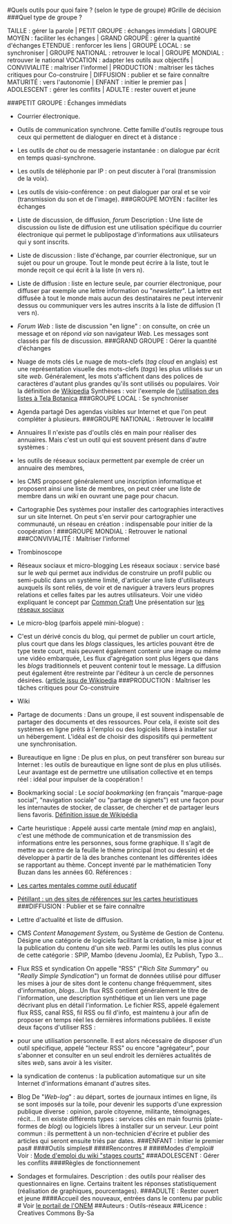 #Quels outils pour quoi faire ? (selon le type de groupe)
#Grille de décision
###Quel type de groupe ?

TAILLE : gérer la parole | PETIT GROUPE : échanges immédiats | GROUPE MOYEN : faciliter les échanges | GRAND GROUPE : gérer la quantité d'échanges
ETENDUE : renforcer les liens | GROUPE LOCAL : se synchroniser | GROUPE NATIONAL : retrouver le local | GROUPE MONDIAL : retrouver le national
VOCATION : adapter les outils aux objectifs | CONVIVIALITE : maîtriser l'informel | PRODUCTION : maîtriser les tâches critiques pour Co-construire | DIFFUSION : publier et se faire connaître 
MATURITÉ : vers l'autonomie | ENFANT : initier le premier pas | ADOLESCENT : gérer les conflits | ADULTE : rester ouvert et jeune 

###PETIT GROUPE : Échanges immédiats

* Courrier électronique.
* Outils de communication synchrone.
Cette famille d'outils regroupe tous ceux qui permettent de dialoguer en direct et à distance :
* Les outils de *chat* ou de messagerie instantanée : on dialogue par écrit en temps quasi-synchrone.
* Les outils de téléphonie par IP : on peut discuter à l'oral (transmission de la voix).
* Les outils de visio-conférence : on peut dialoguer par oral et se voir (transmission du son et de l'image).
###GROUPE MOYEN : faciliter les échanges

* Liste de discussion, de diffusion, *forum*
Description : Une liste de discussion ou liste de diffusion est une utilisation spécifique du courrier électronique qui permet le publipostage d'informations aux utilisateurs qui y sont inscrits.
 * Liste de discussion : liste d'échange, par courrier électronique, sur un sujet ou pour un groupe. Tout le monde peut écrire à la liste, tout le monde reçoit ce qui écrit à la liste (n vers n).
 * Liste de diffusion : liste en lecture seule, par courrier électronique, pour diffuser par exemple une lettre information ou "*newsletter*". La lettre est diffusée à tout le monde mais aucun des destinataires ne peut intervenir dessus ou communiquer vers les autres inscrits à la liste de diffusion (1 vers n).

* *Forum* *Web* : liste de discussion "en ligne" : on consulte, on crée un message et on répond *via* son navigateur *Web*. Les messages sont classés par fils de discussion.
###GRAND GROUPE : Gérer la quantité d'échanges

* Nuage de mots clés
Le nuage de mots-clefs (*tag cloud* en anglais) est une représentation visuelle des mots-clefs (*tags*) les plus utilisés sur un site *web*. Généralement, les mots s'affichent dans des polices de caractères d'autant plus grandes qu'ils sont utilisés ou populaires.
Voir la définition de [Wikipedia](http://fr.wikipedia.org/wiki/Nuage_de_mots_clefs)
Synthèses : voir l'exemple de [l'utilisation des listes à Tela Botanica](http://ebook.coop-tic.eu/francais/wakka.php?wiki=UtilisationDesListesATelaBotanica) 
###GROUPE LOCAL : Se synchroniser

* Agenda partagé
Des agendas visibles sur Internet et que l'on peut compléter à plusieurs.
###GROUPE NATIONAL : Retrouver le local##
* Annuaires
Il n'existe pas d'outils clés en main pour réaliser des annuaires. Mais c'est un outil qui est souvent présent dans d'autre systèmes :
 * les outils de réseaux sociaux permettent par exemple de créer un annuaire des membres,
 * les CMS proposent généralement une inscription informatique et proposent ainsi une liste de membres, on peut créer une liste de membre dans un *wiki* en ouvrant une page pour chacun.

* Cartographie
Des systèmes pour installer des cartographies interactives sur un site Internet. On peut s'en servir pour cartographier une communauté, un réseau en création : indispensable pour initier de la coopération !
###GROUPE MONDIAL : Retrouver le national
###CONVIVIALITÉ : Maîtriser l'informel

* Trombinoscope
* Réseaux sociaux et micro-blogging
Les réseaux sociaux : service basé sur le *web* qui permet aux individus de construire un profil public ou semi-public dans un système limité, d'articuler une liste d'utilisateurs auxquels ils sont reliés, de voir et de naviguer à travers leurs propres relations et celles faites par les autres utilisateurs.
Voir une vidéo expliquant le concept par [Common Craft](http://dotsub.com/view/3d2a8e25-fca0-465d-83e0-3c2ceca3e6a9)
Une présentation sur [les réseaux sociaux](http://prezi.com/2l-vovq6flde/)
* Le micro-blog (parfois appelé mini-blogue) : 
* C'est un dérivé concis du blog, qui permet de publier un court article, plus court que dans les *blogs* classiques, les articles pouvant être de type texte court, mais peuvent également contenir une image ou même une vidéo embarquée, Les flux d'agrégation sont plus légers que dans les *blogs* traditionnels et peuvent contenir tout le message. La diffusion peut également être restreinte par l'éditeur à un cercle de personnes désirées. ([article issu de Wikipedia](http://fr.wikipedia.org/wiki/Microblog)
###PRODUCTION : Maîtriser les tâches critiques pour Co-construire

* Wiki
* Partage de documents :
Dans un groupe, il est souvent indispensable de partager des documents et des ressources. Pour cela, il existe soit des systèmes en ligne prêts à l'emploi ou des logiciels libres à installer sur un hébergement. L'idéal est de choisir des dispositifs qui permettent une synchronisation.
* Bureautique en ligne :
De plus en plus, on peut transférer son bureau sur Internet : les outils de bureautique en ligne sont de plus en plus utilisés. Leur avantage est de permettre une utilisation collective et en temps réel : idéal pour impulser de la coopération !
* Bookmarking social :
Le *social bookmarking* (en français "marque-page social", "navigation sociale" ou "partage de signets") est une façon pour les internautes de stocker, de classer, de chercher et de partager leurs liens favoris.
[Définition issue de Wikipédia](http://fr.wikipedia.org/wiki/Social_bookmarking)
* Carte heuristique :
Appelé aussi carte mentale (*mind map* en anglais), c'est une méthode de communication et de transmission des informations entre les personnes, sous forme graphique. Il s'agit de mettre au centre de la feuille le thème principal (mot ou dessin) et de développer à partir de là des branches contenant les différentes idées se rapportant au thème. Concept inventé par le mathématicien Tony Buzan dans les années 60.
Références :
 * [Les cartes mentales comme outil éducatif](http://edutechwiki.unige.ch/fr/Carte_conceptuelle)
 * [Pétillant : un des sites de références sur les cartes heuristiques](http://www.petillant.com/)
###DIFFUSION : Publier et se faire connaître

* Lettre d'actualité et liste de diffusion.
* CMS
*Content Management System*, ou Système de Gestion de Contenu. Désigne une catégorie de logiciels facilitant la création, la mise à jour et la publication du contenu d'un site *web*. Parmi les outils les plus connus de cette catégorie : SPIP, Mambo (devenu Joomla), Ez Publish, Typo 3...
* Flux RSS et syndication
On appelle "RSS" ("*Rich Site Summary*" ou "*Really Simple Syndication*") un format de données utilisé pour diffuser les mises à jour de sites dont le contenu change fréquemment, sites d'information, *blogs*...Un flux RSS contient généralement le titre de l'information, une description synthétique et un lien vers une page décrivant plus en détail l'information. Le fichier RSS, appelé également flux RSS, canal RSS, fil RSS ou fil d'info, est maintenu à jour afin de proposer en temps réel les dernières informations publiées.
Il existe deux façons d'utiliser RSS :
 * pour une utilisation personnelle. Il est alors nécessaire de disposer d'un outil spécifique, appelé "lecteur RSS" ou encore "agrégateur", pour s'abonner et consulter en un seul endroit les dernières actualités de sites *web*, sans avoir à les visiter.
* la syndication de contenus : la publication automatique sur un site Internet d'informations émanant d'autres sites.
* Blog
De "*Web-log*" : au départ, sortes de journaux intimes en ligne, ils se sont imposés sur la toile, pour devenir les supports d'une expression publique diverse : opinion, parole citoyenne, militante, témoignages, récit...
Il en existe différents types : services clés en main fournis (plate-formes de *blog*) ou logiciels libres à installer sur un serveur. Leur point commun : ils permettent à un non-technicien d'écrire et publier des articles qui seront ensuite triés par dates.
###ENFANT : Initier le premier pas#
####Outils simples#
####Rencontres #
####Modes d'emploi#
Voir : [Mode d'emploi du wiki "stages courts"](http://outils-reseaux.org/wikini/stagescourts/wakka.php?wiki=PremiersPas])
###ADOLESCENT : Gérer les conflits
####Règles de fonctionnement

* Sondages et formulaires.
Description : des outils pour réaliser des questionnaires en ligne. Certains traitent les réponses statistiquement (réalisation de graphiques, pourcentages).
###ADULTE : Rester ouvert et jeune
####Accueil des nouveaux, entrées dans le contenu par public #
Voir [le portail de l'ONEM](http://www.onem-france.org/)
##Auteurs :
Outils-réseaux
##Licence :
Creatives Commons By-Sa
